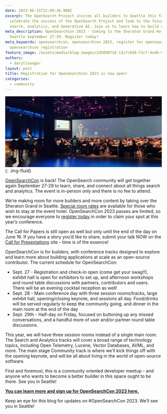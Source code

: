 ```yaml
---
date: 2023-06-15T22:09:26.908Z
excerpt: The OpenSearch Project invites all builders to Seattle this fall, to
  celebrate the success of the OpenSearch Project and look to the future of
  search, analytics, and Generative AI. Join us to learn how to build at scale!
meta_description: OpenSearchCon 2023 - Coming to the Sheraton Grand Hotel in
  Seattle September 27-29. Register today!
meta_keywords: opensearchcon, opensearchcon 2023, register for opensearchcon,
  opensearchcon registration
feature_image: /assets/media/blog-images/245890710-13cfc936-f1c7-4e4b-91c5-9927af4a05e2.jpg
authors:
  - daryllswager
layout: post
title: Registration for OpenSearchCon 2023 is now open!
categories:
  - community
---
```

![opensearchcon 2022 stage](/assets/media/blog-images/2023-06-15-registration-for-opensearchcon-2023-is-now-open/245890710-13cfc936-f1c7-4e4b-91c5-9927af4a05e2.jpg "Laysa Uchoa giving her keynote speech at OpenSearconCon 2022"){: .img-fluid}


[OpenSearchCon](https://opensearchcon2023.splashthat.com/) is back! The OpenSearch community will get together again September 27-29 to learn, share, and connect about all things search and analytics. The event is in-person only and there is no fee to attend.

We’re making room for more builders and more content by taking over the Sheraton Grand in Seattle. [Special room rates](https://book.passkey.com/event/50584019/owner/346/home) are available for those who wish to stay at the event hotel. OpenSearchCon 2023 passes are limited, so we encourage everyone to [register today](https://opensearchcon2023.splashthat.com/) in order to claim your spot at this year’s conference.

The Call for Papers is still open as well but only until the end of the day on June 16. If you have a story you’d like to share, submit your talk NOW on the [Call for Presentations](https://airtable.com/shrVZLtXJ2d1cI6pT) site - time is of the essence!

OpenSearchCon is for builders, with conference tracks designed to explore and learn more about building applications at scale as an open-source contributor. The current schedule for OpenSearchCon:

* Sept. 27 - Registration and check-in open (come get your swag!!), exhibit hall is open for exhibitors to set up, and afternoon workshops and round table discussions with partners, contributors and users. There will be an evening cocktail reception as well!
* Sept. 28 - Main conference day with three session rooms/tracks, large exhibit hall, opening/closing keynote, and sessions all day. Food/drinks will be served regularly to keep the community going, and dinner in the main room at the end of the day
* Sept. 29th - Half-day on Friday, focused on buttoning up any missed conversations, and a handful more of user and/or partner round table discussions.

This year, we will have three session rooms instead of a single main room. The Search and Analytics tracks will cover a broad range of technology topics, including Open Telemetry, Lucene, Vector Databases, AI/ML, and more. The main stage Community track is where we’ll kick things off with the opening keynote, and will be all about living in the world of open-source software.

First and foremost, this is a community oriented developer meetup - and anyone who wants to become a better builder in this space ought to be there. See you in Seattle!

**[You can learn more and sign up for OpenSearchCon 2023 here.](https://opensearchcon2023.splashthat.com/)**

Keep an eye for this blog for updates on #OpenSearchCon 2023. We’ll see you in Seattle!
